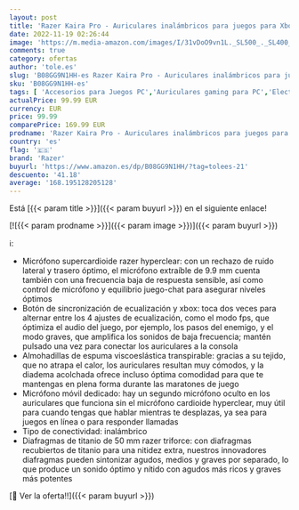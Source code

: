 ```yaml
---
layout: post
title: 'Razer Kaira Pro - Auriculares inalámbricos para juegos para Xbox Series X|S + Xbox One + PC y Smartphone  Auriculares inalámbricos  Bluetooth  diafragma de 50 mm  micrófono supercardioide  Negro-Verde'
date: 2022-11-19 02:26:44
image: 'https://m.media-amazon.com/images/I/31vDoO9vn1L._SL500_._SL400_.jpg'
comments: true
category: ofertas
author: 'tole.es'
slug: 'B08GG9N1HH-es Razer Kaira Pro - Auriculares inalámbricos para juegos...'
sku: 'B08GG9N1HH-es'
tags: [ 'Accesorios para Juegos PC','Auriculares gaming para PC','Electrónica','Informática','Juegos y Accesorios para PC','Videojuegos','razer','xbox','🇪🇸', ]
actualPrice: 99.99 EUR
currency: EUR
price: 99.99
comparePrice: 169.99 EUR
prodname: 'Razer Kaira Pro - Auriculares inalámbricos para juegos para Xbox Series X|S + Xbox One + PC y Smartphone  Auriculares inalámbricos  Bluetooth  diafragma de 50 mm  micrófono supercardioide  Negro-Verde'
country: 'es'
flag: '🇪🇸'
brand: 'Razer'
buyurl: 'https://www.amazon.es/dp/B08GG9N1HH/?tag=tolees-21'
descuento: '41.18'
average: '168.195128205128'
---
```


Está [{{< param title >}}]({{< param buyurl >}}) en el siguiente enlace!

[![{{< param prodname >}}]({{< param image >}})]({{< param buyurl >}})

ℹ️:

- Micrófono supercardioide razer hyperclear: con un rechazo de ruido lateral y trasero óptimo, el micrófono extraíble de 9.9 mm cuenta también con una frecuencia baja de respuesta sensible, así como control de micrófono y equilibrio juego-chat para asegurar niveles óptimos
- Botón de sincronización de ecualización y xbox: toca dos veces para alternar entre los 4 ajustes de ecualización, como el modo fps, que óptimiza el audio del juego, por ejemplo, los pasos del enemigo, y el modo graves, que amplifica los sonidos de baja frecuencia; mantén pulsado una vez para conectar los auriculares a la consola
- Almohadillas de espuma viscoeslástica transpirable: gracias a su tejido, que no atrapa el calor, los auriculares resultan muy cómodos, y la diadema acolchada ofrece incluso óptima comodidad para que te mantengas en plena forma durante las maratones de juego
- Micrófono móvil dedicado: hay un segundo micrófono oculto en los auriculares que funciona sin el micrófono cardioide hyperclear, muy útil para cuando tengas que hablar mientras te desplazas, ya sea para juegos en línea o para responder llamadas
- Tipo de conectividad: inalámbrico
- Diafragmas de titanio de 50 mm razer triforce: con diafragmas recubiertos de titanio para una nitidez extra, nuestros innovadores diafragmas pueden sintonizar agudos, medios y graves por separado, lo que produce un sonido óptimo y nítido con agudos más ricos y graves más potentes

[🛒 Ver la oferta!!]({{< param buyurl >}})
